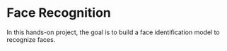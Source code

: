 <h1> Face Recognition </h1>
In this hands-on project, the goal is to build a face identification model to recognize faces.
